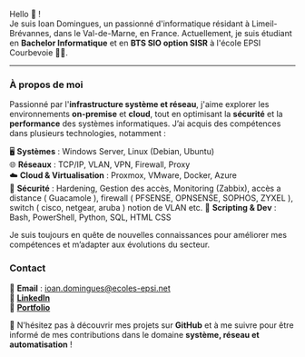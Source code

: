 

Hello 👋 !  
Je suis Ioan Domingues, un passionné d'informatique résidant à Limeil-Brévannes, dans le Val-de-Marne, en France. Actuellement, je suis étudiant en **Bachelor Informatique** et en **BTS SIO option SISR** à l'école EPSI Courbevoie 👨‍🎓.  

---

### À propos de moi  
Passionné par l'**infrastructure système et réseau**, j'aime explorer les environnements **on-premise** et **cloud**, tout en optimisant la **sécurité** et la **performance** des systèmes informatiques. J’ai acquis des compétences dans plusieurs technologies, notamment :  

🖥️ **Systèmes** : Windows Server, Linux (Debian, Ubuntu)  
🌐 **Réseaux** : TCP/IP, VLAN, VPN, Firewall, Proxy  
☁️ **Cloud & Virtualisation** : Proxmox, VMware, Docker, Azure  
🔐 **Sécurité** : Hardening, Gestion des accès, Monitoring (Zabbix), accès a distance ( Guacamole ), 
firewall ( PFSENSE, OPNSENSE, SOPHOS, ZYXEL ), switch ( cisco, netgear, aruba ) notion de VLAN etc.
📜 **Scripting & Dev** : Bash, PowerShell, Python, SQL, HTML CSS

Je suis toujours en quête de nouvelles connaissances pour améliorer mes compétences et m’adapter aux évolutions du secteur.  



### Contact  
📧 **Email** : ioan.domingues@ecoles-epsi.net  
💼 [**LinkedIn**](www.linkedin.com/in/ioan-domingues)  
📁 [**Portfolio**](https://ioandomingues-portfolio.alwaysdata.net/)  

🚀 N'hésitez pas à découvrir mes projets sur **GitHub** et à me suivre pour être informé de mes contributions dans le domaine **système, réseau et automatisation** !  

